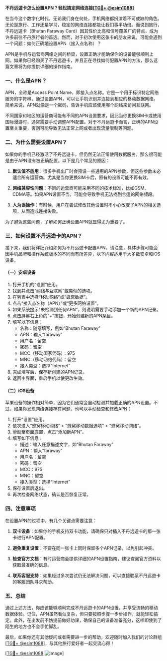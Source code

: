 **不丹远遊卡怎么设置APN？轻松搞定网络连接[[TG💪+ @esim1088](https://t.me/s/esim1088)]**

在当今这个数字化时代，无论我们身在何处，手机网络都扮演着不可或缺的角色。无论是旅行、工作还是学习，稳定的网络连接都能让我们事半功倍。而说到旅行，不丹远遊卡（Bhutan Faraway Card）因其性价比高和信号覆盖广的特点，成为许多前往不丹旅行者的首选。然而，对于初次使用这张卡的朋友来说，可能会遇到一个问题：如何正确地设置APN（接入点名称）？

APN是手机与运营商网络之间的桥梁，设置正确才能确保你的设备能够顺利上网。如果你已经购买了不丹远遊卡，并且正在寻找如何配置APN的方法，那么这篇文章将为你提供详细的操作指南。

### 一、什么是APN？

APN，全称是Access Point Name，即接入点名称。它是一个用于标识特定网络服务的字符串，通过设置APN，可以让手机识别并连接到相应的移动数据网络。简单来说，APN就像是一个密码，告诉手机应该使用哪个网络来访问互联网。

不同国家和地区的运营商可能有不同的APN设置要求，因此当你更换SIM卡或使用国际漫游时，通常需要手动调整APN配置。对于不丹远遊卡而言，正确的APN设置至关重要，否则可能导致无法正常上网或者出现流量限制等问题。

### 二、为什么需要设置APN？

如果你的手机已经激活了不丹远遊卡，但仍然无法正常使用数据服务，那么很可能是由于APN没有被正确配置。以下是几个常见的原因：

1. **默认值不适用**：很多手机出厂时会预设一些通用的APN参数，但这些参数未必适合所有运营商。尤其是当你更换SIM卡后，原有的设置可能不再有效。
   
2. **网络兼容性问题**：不同的运营商可能采用不同的技术标准，比如GSM、CDMA等。如果APN设置不当，可能会导致手机无法找到合适的网络频段。
   
3. **人为误操作**：有时候，用户在尝试修改其他设置时不小心改变了APN的相关选项，从而造成连接失败。

为了避免这些问题，了解如何正确设置APN就显得尤为重要了。

### 三、如何设置不丹远遊卡的APN？

接下来，我们将详细介绍如何为不丹远遊卡配置APN。请注意，具体步骤可能会因手机品牌和操作系统版本的不同而有所差异，以下内容适用于大多数安卓和iOS设备。

#### （一）安卓设备

1. 打开手机的“设置”应用。
2. 找到并点击“网络与互联网”或类似的选项。
3. 在列表中选择“移动网络”或“蜂窝数据”。
4. 点击“接入点名称（APN）”或“更多网络设置”。
5. 如果系统提示“未检测到任何APN”，则说明需要手动添加一个新的APN记录。
6. 点击屏幕右上角的“+”按钮，开始创建新的APN条目。
7. 填写以下信息：
   - 名称：随意填写，例如“Bhutan Faraway”
   - APN：输入“faraway”
   - 用户名：留空
   - 密码：留空
   - MCC（移动国家代码）：975
   - MNC（移动网络代码）：留空
   - 接入类型：选择“Internet”
8. 完成填写后，保存新创建的APN记录。
9. 返回主界面，重启手机以使更改生效。

#### （二）iOS设备

苹果设备的操作相对简单，因为它们通常会自动检测并加载正确的APN设置。不过，如果你发现网络连接存在问题，也可以手动检查和修改APN：

1. 打开“设置”应用。
2. 依次进入“蜂窝移动网络” > “蜂窝移动数据选项” > “蜂窝移动网络”。
3. 滑动至页面底部，点击“添加新APN”。
4. 填写如下信息：
   - 描述：输入任意描述文字，如“Bhutan Faraway”
   - APN：输入“faraway”
   - 用户名：留空
   - 密码：留空
   - MCC：975
   - MNC：留空
   - 接入类型：选择“Internet”
5. 保存设置后退出。
6. 再次检查网络状态，确认是否恢复正常。

### 四、注意事项

在设置APN的过程中，有几个关键点需要注意：

1. **双卡设备**：如果你的手机支持双卡功能，请确保只对插入不丹远遊卡的那一张卡进行APN配置。
   
2. **避免重复设置**：不要在同一张卡上同时保留多个APN记录，以免引起冲突。
   
3. **检查官方文档**：有时运营商会提供详细的APN设置指南，建议查阅官方资料以获取最准确的信息。

4. **联系客服支持**：如果经过多次尝试仍无法解决问题，可以直接联系不丹远遊卡的客服团队寻求帮助。

### 五、总结

通过上述方法，你应该能够顺利完成不丹远遊卡的APN设置，并享受流畅的移动数据体验。记住，APN虽然看似复杂，但只要按照步骤一步步操作，就能轻松搞定。此外，在出发前不妨提前做好功课，确保自己的设备准备充分，这样即使到了陌生的地方也不会手忙脚乱。

最后，如果你还有其他疑问或者需要进一步的帮助，欢迎随时加入我们的讨论群组[[TG💪+ @esim1088](https://t.me/s/esim1088)]，与其他旅行爱好者一起交流心得！

[[TG💪+ @esim1088](https://t.me/s/esim1088) ![Image](https://i.postimg.cc/4NQfJmqS/Snipaste-2025-05-13-00-14-12.png)]